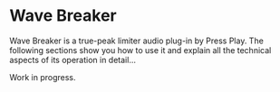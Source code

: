 # Wave Breaker

Wave Breaker is a true-peak limiter audio plug-in by Press Play. The following sections show you how to use it and explain all the technical aspects of its operation in detail...

Work in progress.
